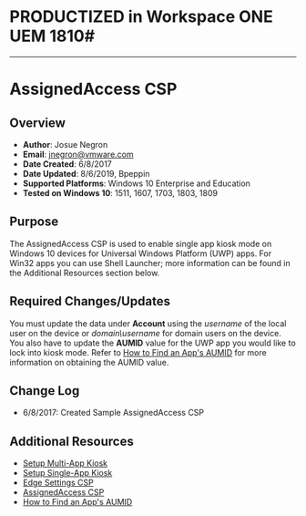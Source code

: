 # PRODUCTIZED in Workspace ONE UEM 1810#

----------

# AssignedAccess CSP

## Overview
- **Author**: Josue Negron
- **Email**: jnegron@vmware.com
- **Date Created**: 6/8/2017
- **Date Updated**: 8/6/2019, Bpeppin
- **Supported Platforms**: Windows 10 Enterprise and Education
- **Tested on Windows 10**: 1511, 1607, 1703, 1803, 1809

## Purpose 
The AssignedAccess CSP is used to enable single app kiosk mode on Windows 10 devices for Universal Windows Platform (UWP) apps. For Win32 apps you can use Shell Launcher; more information can be found in the Additional Resources section below.
## Required Changes/Updates
You must update the data under **Account** using the *username* of the local user on the device or *domain\\username* for domain users on the device. You also have to update the **AUMID** value for the UWP app you would like to lock into kiosk mode. Refer to [How to Find an App's AUMID](https://docs.microsoft.com/en-us/windows-hardware/customize/enterprise/find-the-application-user-model-id-of-an-installed-app) for more information on obtaining the AUMID value. 


## Change Log
- 6/8/2017: Created Sample AssignedAccess CSP


## Additional Resources
* [Setup Multi-App Kiosk ](https://docs.microsoft.com/en-us/windows/configuration/lock-down-windows-10-to-specific-apps)
* [Setup Single-App Kiosk ](https://docs.microsoft.com/en-us/windows/configuration/kiosk-single-app)
* [Edge Settings CSP](https://docs.microsoft.com/en-us/windows/client-management/mdm/policy-csp-browser)
* [AssignedAccess CSP](https://docs.microsoft.com/en-us/windows/client-management/mdm/assignedaccess-csp)
* [How to Find an App's AUMID](https://docs.microsoft.com/en-us/windows-hardware/customize/enterprise/find-the-application-user-model-id-of-an-installed-app)